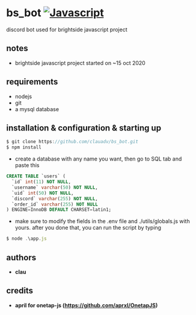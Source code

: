 # bs_bot [![Javascript](https://img.shields.io/badge/language-Javascript-%23f34b7d.svg)](https://en.wikipedia.org/wiki/JavaScript)

discord bot used for brightside javascript project

## notes
- brightside javascript project started on ~15 oct 2020

## requirements
* nodejs
* git
* a mysql database

## installation & configuration & starting up
```js
$ git clone https://github.com/clauadv/bs_bot.git 
$ npm install
```
* create a database with any name you want, then go to SQL tab and paste this
```sql
CREATE TABLE `users` (
  `id` int(11) NOT NULL,
  `username` varchar(50) NOT NULL,
  `uid` int(50) NOT NULL,
  `discord` varchar(255) NOT NULL,
  `order_id` varchar(255) NOT NULL
) ENGINE=InnoDB DEFAULT CHARSET=latin1;
```
* make sure to modify the fields in the .env file and ./utils/globals.js with yours. after you done that, you can run the script by typing
```js
$ node .\app.js
```

## authors
* **clau**

## credits
* **april for onetap-js (https://github.com/aprxl/OnetapJS)**